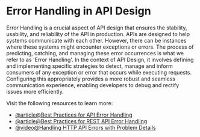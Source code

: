 # Error Handling in API Design

Error Handling is a crucial aspect of API design that ensures the stability, usability, and reliability of the API in production. APIs are designed to help systems communicate with each other. However, there can be instances where these systems might encounter exceptions or errors. The process of predicting, catching, and managing these error occurrences is what we refer to as 'Error Handling'. In the context of API Design, it involves defining and implementing specific strategies to detect, manage and inform consumers of any exception or error that occurs while executing requests. Configuring this appropriately provides a more robust and seamless communication experience, enabling developers to debug and rectify issues more efficiently.

Visit the following resources to learn more:

- [@article@Best Practices for API Error Handling](https://blog.postman.com/best-practices-for-api-error-handling/)
- [@article@Best Practices for REST API Error Handling](https://www.baeldung.com/rest-api-error-handling-best-practices)
- [@video@Handling HTTP API Errors with Problem Details](https://www.youtube.com/watch?v=uvTT_0hqhyY)